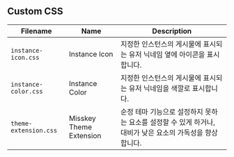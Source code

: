 ## Custom CSS

| Filename               | Name                     | Description                                                                                   |
| ---------------------- | ------------------------ | --------------------------------------------------------------------------------------------- |
| `instance-icon.css`    | Instance Icon            | 지정한 인스턴스의 게시물에 표시되는 유저 닉네임 옆에 아이콘을 표시합니다.                           |
| `instance-color.css`   | Instance Color           | 지정한 인스턴스의 게시물에 표시되는 유저 닉네임을 색깔로 표시합니다.                               |
| `theme-extension.css`  | Misskey Theme Extension  | 순정 테마 기능으로 설정하지 못하는 요소를 설정할 수 있게 하거나, 대비가 낮은 요소의 가독성을 향상합니다.   |
